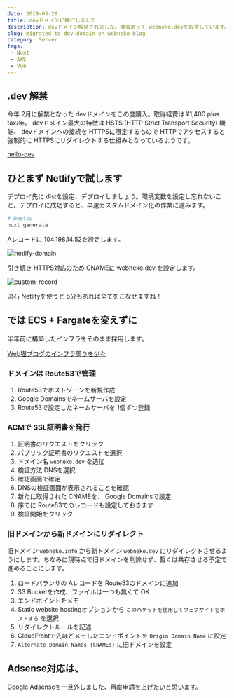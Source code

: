 ```yaml
---
date: 2019-05-28
title: devドメインに移行しました
description: devドメイン解禁されました。機会あって webneko.devを取得しています。
slug: migrated-to-dev-domain-on-webneko-blog
category: Server
tags: 
 - Nuxt
 - AWS
 - Vue
---
```


## .dev 解禁

今年 2月に解禁となった devドメインをこの度購入。取得経費は ¥1,400 plus tax/年。 devドメイン最大の特徴は HSTS (HTTP Strict Transport Security) 機能、 devドメインへの接続を HTTPSに限定するもので HTTPでアクセスすると強制的に HTTPSにリダイレクトする仕組みとなっているようです。

<a class="link-preview" href="https://www.blog.google/technology/developers/hello-dev/">hello-dev</a>

## ひとまず Netlifyで試します

デプロイ先に distを設定、デプロイしましょう。環境変数を設定し忘れないこと。デプロイに成功すると、早速カスタムドメイン化の作業に進みます。

```bash
# Deploy
nuxt generate
```

Aレコードに 104.198.14.52を設定します。

![netlify-domain](//images.ctfassets.net/gzkue3szf85p/1631PfNgB4DH5VlIcDU47B/263b31549ffcd6485045d5489e881f20/netlify-domain.png)

引き続き HTTPS対応のため CNAMEに webneko.dev.を設定します。

![custom-record](//images.ctfassets.net/gzkue3szf85p/28oN8BW4z6t2BfDN2GHfFt/a71c93585ad651c5f24ef47eb78acb69/custom-record.png)

流石 Netlifyを使うと 5分もあれば全てをこなせますね！

## では ECS + Fargateを変えずに

半年前に構築したインフラをそのまま採用します。

<a class="link-preview" href="../deploy-webneko-blog-to-fargate-in-ecs">Web猫ブログのインフラ周りを少々</a>

### ドメインは Route53で管理

1. Route53でホストゾーンを新規作成
2. Google Domainsでネームサーバを設定
3. Route53で設定したネームサーバを 1個ずつ登録

### ACMで SSL証明書を発行

1. 証明書のリクエストをクリック
2. パブリック証明書のリクエストを選択
3. ドメイン名 `webneko.dev` を追加
4. 検証方法 DNSを選択
5. 確認画面で確定
6. DNSの検証画面が表示されることを確認
7. 新たに取得された CNAMEを、 Google Domainsで設定
8. 序でに Route53でのレコードも設定しておきます
9. 検証開始をクリック

### 旧ドメインから新ドメインにリダイレクト

旧ドメイン `webneko.info` から新ドメイン `webneko.dev` にリダイレクトさせるようにします。ちなみに現時点で旧ドメインを削除せず、暫くは共存させる予定で進めることにします。

1. ロードバランサの Aレコードを Route53のドメインに追加
2. S3 Bucketを作成、ファイルは一つも無くて OK
3. エンドポイントをメモ
4. Static website hostingオプションから `このバケットを使用してウェブサイトをホストする` を選択
5. リダイレクトルールを記述
6. CloudFrontで先ほどメモしたエンドポイントを `Origin Domain Name` に設定
7. `Alternate Domain Names (CNAMEs)` に旧ドメインを設定

## Adsense対応は、

Google Adsenseを一旦外しました、再度申請を上げたいと思います。
